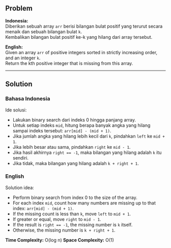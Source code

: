 ## Problem

**Indonesia:**  
Diberikan sebuah array `arr` berisi bilangan bulat positif yang terurut secara menaik dan sebuah bilangan bulat `k`.  
Kembalikan bilangan bulat positif ke-k yang hilang dari array tersebut.

**English:**  
Given an array `arr` of positive integers sorted in strictly increasing order, and an integer `k`.  
Return the kth positive integer that is missing from this array.

---

## Solution

### Bahasa Indonesia

Ide solusi:
- Lakukan binary search dari indeks 0 hingga panjang array.
- Untuk setiap indeks `mid`, hitung berapa banyak angka yang hilang sampai indeks tersebut: `arr[mid] - (mid + 1)`.
- Jika jumlah angka yang hilang lebih kecil dari `k`, pindahkan `left` ke `mid + 1`.
- Jika lebih besar atau sama, pindahkan `right` ke `mid - 1`.
- Jika hasil akhirnya `right == -1`, maka bilangan yang hilang adalah `k` itu sendiri.
- Jika tidak, maka bilangan yang hilang adalah `k + right + 1`.

### English

Solution idea:
- Perform binary search from index 0 to the size of the array.
- For each index `mid`, count how many numbers are missing up to that index: `arr[mid] - (mid + 1)`.
- If the missing count is less than `k`, move `left` to `mid + 1`.
- If greater or equal, move `right` to `mid - 1`.
- If the result is `right == -1`, the missing number is `k` itself.
- Otherwise, the missing number is `k + right + 1`.

**Time Complexity:** O(log n)
**Space Complexity:** O(1)